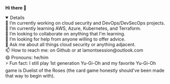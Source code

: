 <strong>Hi there 👋</strong>

<!--
**lamontsession/lamontsession** is a ✨ _special_ ✨ repository because its `README.md` (this file) appears on your GitHub profile.

Here are some ideas to get you started:
-->

<details open>
🔭 I’m currently working on cloud security and DevOps/DevSecOps projects.<br>
🌱 I’m currently learning AWS, Azure, Kubernetes, and Terraform.<br>
👯 I’m looking to collaborate on anything that I'm learning.<br>
🤔 I’m looking for help from anyone willing to offer advice.<br>
💬 Ask me about all things cloud security or anything adjacent.<br>
📫 How to reach me: on Github or at lamontsession@outlook.com<br>
😄 Pronouns: he/him<br>
⚡ Fun fact: I still play 1st generation Yu-Gi-Oh and my favorite Yu-Gi-Oh game is Duelist of the Roses (the card game honestly should've been made that way to begin with).<br>

</details>

